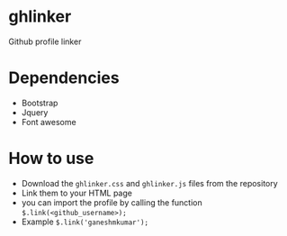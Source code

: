 # ghlinker
Github profile linker

# Dependencies
* Bootstrap
* Jquery
* Font awesome

# How to use
* Download the `ghlinker.css` and `ghlinker.js` files from the repository
* Link them to your HTML page
* you can import the profile by calling the function
  `$.link(<github_username>);`
* Example
  `$.link('ganeshmkumar');`
  
